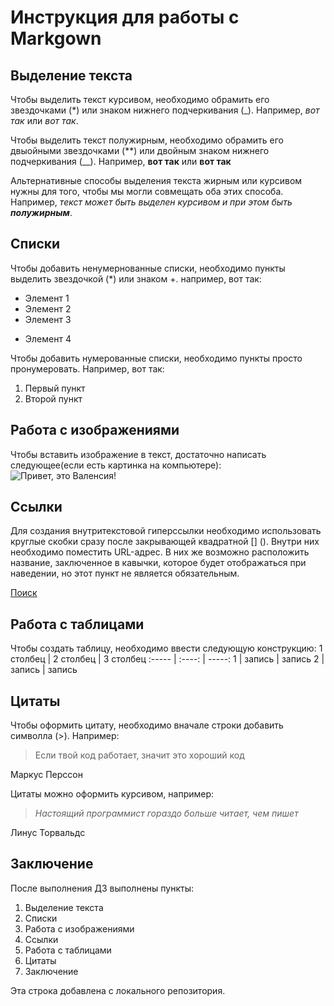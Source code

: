 # Инструкция для работы с Markgown #


## Выделение текста 

Чтобы выделить текст курсивом, необходимо обрамить его звездочками (*) или знаком нижнего подчеркивания (_). Например, *вот так* или _вот так_.

Чтобы выделить текст полужирным, необходимо обрамить его двыойными звездочками (**) или двойным знаком нижнего подчеркивания (__). Например, **вот так** или __вот так__

Альтернативные способы выделения текста жирным или курсивом нужны для того, чтобы мы могли совмещать оба этих способа. Например, _текст может быть выделен курсивом и при этом быть **полужирным**_.

## Списки

Чтобы добавить ненумернованные списки, необходимо пункты выделить звездочкой (*) или знаком +. например, вот так:
* Элемент 1
* Элемент 2
* Элемент 3
+ Элемент 4

Чтобы добавить нумерованные списки, необходимо пункты просто пронумеровать. Например, вот так:
1. Первый пункт
2. Второй пункт

##  Работа с изображениями

Чтобы вставить изображение в текст, достаточно написать следующее(если есть картинка на компьютере):
![Привет, это Валенсия!](cover_original.jpg)

## Ссылки

 Для создания внутритекстовой гиперссылки необходимо использовать круглые скобки сразу после закрывающей квадратной [] (). Внутри них необходимо поместить URL-адрес. В них же возможно расположить название, заключенное в кавычки, которое будет отображаться при наведении, но этот пункт не является обязательным.

  [Поиск](https://www.google.com/)

## Работа с таблицами

Чтобы создать таблицу, необходимо ввести следующую конструкцию:
1 столбец | 2 столбец | 3 столбец
:----- | :----: | -----:
1   | запись | запись
2  | запись  | запись

## Цитаты

Чтобы оформить цитату, необходимо вначале строки добавить символла (>). Например:

> Если твой код работает, значит это хороший код

Маркус Перссон

Цитаты можно оформить курсивом, например:

> *Настоящий программист гораздо больше читает, чем пишет*

Линус Торвальдс

## Заключение

После выполнения ДЗ выполнены пункты:
1. Выделение текста 
2. Списки
3. Работа с изображениями
4. Ссылки
5. Работа с таблицами
6. Цитаты
7. Заключение

Эта строка добавлена с локального репозитория.